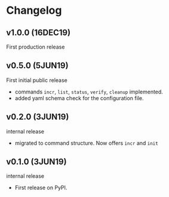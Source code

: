 # Changelog

## v1.0.0 (16DEC19)
First production release

## v0.5.0 (5JUN19)

First initial public release
* commands `incr`, `list`, `status`, `verify`, `cleanup` implemented.
* added yaml schema check for the configuration file.

## v0.2.0 (3JUN19)

internal release

* migrated to command structure. Now offers `incr` and `init`

## v0.1.0 (3JUN19)

internal release

* First release on PyPI.

